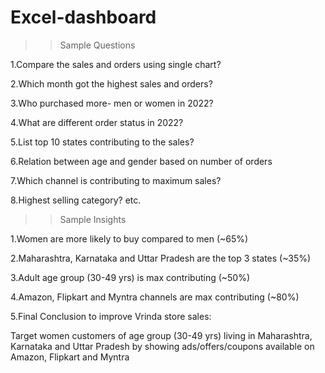 # Excel-dashboard
>>Sample Questions

1.Compare the sales and orders using single chart?

2.Which month got the highest sales and orders?

3.Who purchased more- men or women in 2022?

4.What are different order status in 2022?

5.List top 10 states contributing to the sales?

6.Relation between age and gender based on number of orders

7.Which channel is contributing to maximum sales?

8.Highest selling category? etc.

>>Sample Insights

1.Women are more likely to buy compared to men (~65%)

2.Maharashtra, Karnataka and Uttar Pradesh are the top 3 states (~35%)

3.Adult age group (30-49 yrs) is max contributing (~50%)

4.Amazon, Flipkart and Myntra channels are max contributing (~80%)

5.Final Conclusion to improve Vrinda store sales:

   Target women customers of age group (30-49 yrs) living in  Maharashtra, Karnataka and Uttar Pradesh by showing ads/offers/coupons 
   available on Amazon, Flipkart and Myntra
